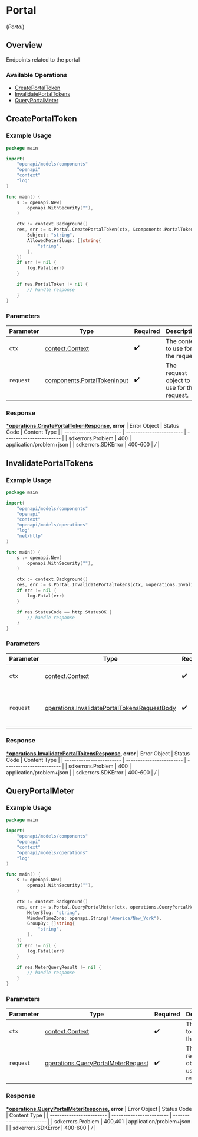 # Portal
(*Portal*)

## Overview

Endpoints related to the portal

### Available Operations

* [CreatePortalToken](#createportaltoken)
* [InvalidatePortalTokens](#invalidateportaltokens)
* [QueryPortalMeter](#queryportalmeter)

## CreatePortalToken

### Example Usage

```go
package main

import(
	"openapi/models/components"
	"openapi"
	"context"
	"log"
)

func main() {
    s := openapi.New(
        openapi.WithSecurity(""),
    )

    ctx := context.Background()
    res, err := s.Portal.CreatePortalToken(ctx, &components.PortalTokenInput{
        Subject: "string",
        AllowedMeterSlugs: []string{
            "string",
        },
    })
    if err != nil {
        log.Fatal(err)
    }

    if res.PortalToken != nil {
        // handle response
    }
}
```

### Parameters

| Parameter                                                                  | Type                                                                       | Required                                                                   | Description                                                                |
| -------------------------------------------------------------------------- | -------------------------------------------------------------------------- | -------------------------------------------------------------------------- | -------------------------------------------------------------------------- |
| `ctx`                                                                      | [context.Context](https://pkg.go.dev/context#Context)                      | :heavy_check_mark:                                                         | The context to use for the request.                                        |
| `request`                                                                  | [components.PortalTokenInput](../../models/components/portaltokeninput.md) | :heavy_check_mark:                                                         | The request object to use for the request.                                 |


### Response

**[*operations.CreatePortalTokenResponse](../../models/operations/createportaltokenresponse.md), error**
| Error Object             | Status Code              | Content Type             |
| ------------------------ | ------------------------ | ------------------------ |
| sdkerrors.Problem        | 400                      | application/problem+json |
| sdkerrors.SDKError       | 400-600                  | */*                      |

## InvalidatePortalTokens

### Example Usage

```go
package main

import(
	"openapi/models/components"
	"openapi"
	"context"
	"openapi/models/operations"
	"log"
	"net/http"
)

func main() {
    s := openapi.New(
        openapi.WithSecurity(""),
    )

    ctx := context.Background()
    res, err := s.Portal.InvalidatePortalTokens(ctx, &operations.InvalidatePortalTokensRequestBody{})
    if err != nil {
        log.Fatal(err)
    }

    if res.StatusCode == http.StatusOK {
        // handle response
    }
}
```

### Parameters

| Parameter                                                                                                    | Type                                                                                                         | Required                                                                                                     | Description                                                                                                  |
| ------------------------------------------------------------------------------------------------------------ | ------------------------------------------------------------------------------------------------------------ | ------------------------------------------------------------------------------------------------------------ | ------------------------------------------------------------------------------------------------------------ |
| `ctx`                                                                                                        | [context.Context](https://pkg.go.dev/context#Context)                                                        | :heavy_check_mark:                                                                                           | The context to use for the request.                                                                          |
| `request`                                                                                                    | [operations.InvalidatePortalTokensRequestBody](../../models/operations/invalidateportaltokensrequestbody.md) | :heavy_check_mark:                                                                                           | The request object to use for the request.                                                                   |


### Response

**[*operations.InvalidatePortalTokensResponse](../../models/operations/invalidateportaltokensresponse.md), error**
| Error Object             | Status Code              | Content Type             |
| ------------------------ | ------------------------ | ------------------------ |
| sdkerrors.Problem        | 400                      | application/problem+json |
| sdkerrors.SDKError       | 400-600                  | */*                      |

## QueryPortalMeter

### Example Usage

```go
package main

import(
	"openapi/models/components"
	"openapi"
	"context"
	"openapi/models/operations"
	"log"
)

func main() {
    s := openapi.New(
        openapi.WithSecurity(""),
    )

    ctx := context.Background()
    res, err := s.Portal.QueryPortalMeter(ctx, operations.QueryPortalMeterRequest{
        MeterSlug: "string",
        WindowTimeZone: openapi.String("America/New_York"),
        GroupBy: []string{
            "string",
        },
    })
    if err != nil {
        log.Fatal(err)
    }

    if res.MeterQueryResult != nil {
        // handle response
    }
}
```

### Parameters

| Parameter                                                                                | Type                                                                                     | Required                                                                                 | Description                                                                              |
| ---------------------------------------------------------------------------------------- | ---------------------------------------------------------------------------------------- | ---------------------------------------------------------------------------------------- | ---------------------------------------------------------------------------------------- |
| `ctx`                                                                                    | [context.Context](https://pkg.go.dev/context#Context)                                    | :heavy_check_mark:                                                                       | The context to use for the request.                                                      |
| `request`                                                                                | [operations.QueryPortalMeterRequest](../../models/operations/queryportalmeterrequest.md) | :heavy_check_mark:                                                                       | The request object to use for the request.                                               |


### Response

**[*operations.QueryPortalMeterResponse](../../models/operations/queryportalmeterresponse.md), error**
| Error Object             | Status Code              | Content Type             |
| ------------------------ | ------------------------ | ------------------------ |
| sdkerrors.Problem        | 400,401                  | application/problem+json |
| sdkerrors.SDKError       | 400-600                  | */*                      |
